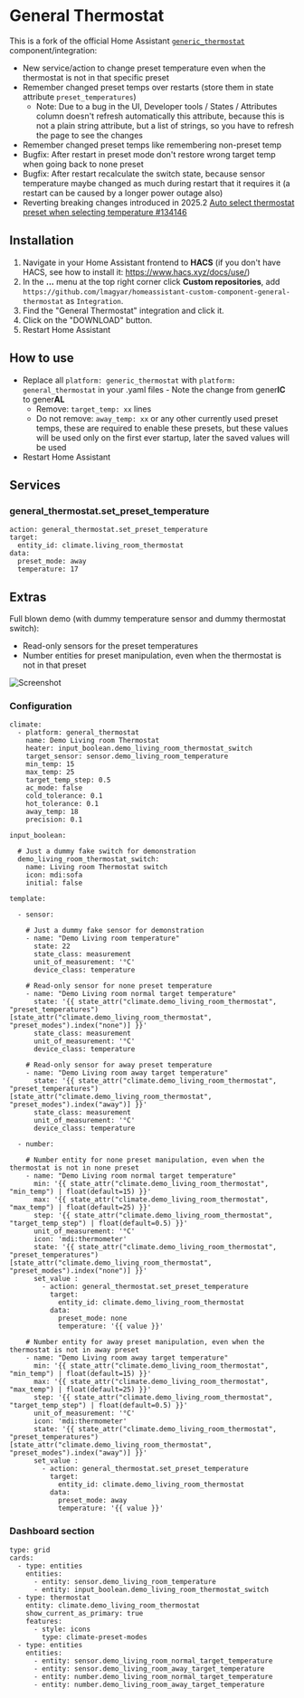 
# General Thermostat

This is a fork of the official Home Assistant [`generic_thermostat`](https://www.home-assistant.io/integrations/generic_thermostat/) component/integration:

- New service/action to change preset temperature even when the thermostat is not in that specific preset
- Remember changed preset temps over restarts (store them in state attribute `preset_temperatures`)
  - Note: Due to a bug in the UI, Developer tools / States / Attributes column doesn't refresh automatically this attribute, because this is not a plain string attribute, but a list of strings, so you have to refresh the page to see the changes
- Remember changed preset temps like remembering non-preset temp
- Bugfix: After restart in preset mode don't restore wrong target temp when going back to none preset
- Bugfix: After restart recalculate the switch state, because sensor temperature maybe changed as much during restart that it requires it (a restart can be caused by a longer power outage also)
- Reverting breaking changes introduced in 2025.2 [Auto select thermostat preset when selecting temperature #134146](https://github.com/home-assistant/core/pull/134146)

## Installation

1. Navigate in your Home Assistant frontend to **HACS** (if you don't have HACS, see how to install it: https://www.hacs.xyz/docs/use/)
1. In the **...** menu at the top right corner click **Custom repositories**,
   add
   `https://github.com/lmagyar/homeassistant-custom-component-general-thermostat`
   as `Integration`.
1. Find the "General Thermostat" integration and click it.
1. Click on the "DOWNLOAD" button.
1. Restart Home Assistant

## How to use

- Replace all `platform: generic_thermostat` with `platform: general_thermostat` in your .yaml files - Note the change from gener**IC** to gener**AL**
  - Remove: `target_temp: xx` lines
  - Do not remove: `away_temp: xx` or any other currently used preset temps, these are required to enable these presets, but these values will be used only on the first ever startup, later the saved values will be used
- Restart Home Assistant

## Services

### general_thermostat.set_preset_temperature

```
action: general_thermostat.set_preset_temperature
target:
  entity_id: climate.living_room_thermostat
data:
  preset_mode: away
  temperature: 17
```

## Extras

Full blown demo (with dummy temperature sensor and dummy thermostat switch):
- Read-only sensors for the preset temperatures
- Number entities for preset manipulation, even when the thermostat is not in that preset

![Screenshot](https://github.com/lmagyar/homeassistant-custom-component-general-thermostat/raw/main/res/screenshot.png)

### Configuration

```
climate:
  - platform: general_thermostat
    name: Demo Living room Thermostat
    heater: input_boolean.demo_living_room_thermostat_switch
    target_sensor: sensor.demo_living_room_temperature
    min_temp: 15
    max_temp: 25
    target_temp_step: 0.5
    ac_mode: false
    cold_tolerance: 0.1
    hot_tolerance: 0.1
    away_temp: 18
    precision: 0.1

input_boolean:

  # Just a dummy fake switch for demonstration
  demo_living_room_thermostat_switch:
    name: Living room Thermostat switch
    icon: mdi:sofa
    initial: false

template:

  - sensor:

    # Just a dummy fake sensor for demonstration
    - name: "Demo Living room temperature"
      state: 22
      state_class: measurement
      unit_of_measurement: '°C'
      device_class: temperature

    # Read-only sensor for none preset temperature
    - name: "Demo Living room normal target temperature"
      state: '{{ state_attr("climate.demo_living_room_thermostat", "preset_temperatures")[state_attr("climate.demo_living_room_thermostat", "preset_modes").index("none")] }}'
      state_class: measurement
      unit_of_measurement: '°C'
      device_class: temperature

    # Read-only sensor for away preset temperature
    - name: "Demo Living room away target temperature"
      state: '{{ state_attr("climate.demo_living_room_thermostat", "preset_temperatures")[state_attr("climate.demo_living_room_thermostat", "preset_modes").index("away")] }}'
      state_class: measurement
      unit_of_measurement: '°C'
      device_class: temperature

  - number:

    # Number entity for none preset manipulation, even when the thermostat is not in none preset
    - name: "Demo Living room normal target temperature"
      min: '{{ state_attr("climate.demo_living_room_thermostat", "min_temp") | float(default=15) }}'
      max: '{{ state_attr("climate.demo_living_room_thermostat", "max_temp") | float(default=25) }}'
      step: '{{ state_attr("climate.demo_living_room_thermostat", "target_temp_step") | float(default=0.5) }}'
      unit_of_measurement: '°C'
      icon: 'mdi:thermometer'
      state: '{{ state_attr("climate.demo_living_room_thermostat", "preset_temperatures")[state_attr("climate.demo_living_room_thermostat", "preset_modes").index("none")] }}'
      set_value :
        - action: general_thermostat.set_preset_temperature
          target:
            entity_id: climate.demo_living_room_thermostat
          data:
            preset_mode: none
            temperature: '{{ value }}'

    # Number entity for away preset manipulation, even when the thermostat is not in away preset
    - name: "Demo Living room away target temperature"
      min: '{{ state_attr("climate.demo_living_room_thermostat", "min_temp") | float(default=15) }}'
      max: '{{ state_attr("climate.demo_living_room_thermostat", "max_temp") | float(default=25) }}'
      step: '{{ state_attr("climate.demo_living_room_thermostat", "target_temp_step") | float(default=0.5) }}'
      unit_of_measurement: '°C'
      icon: 'mdi:thermometer'
      state: '{{ state_attr("climate.demo_living_room_thermostat", "preset_temperatures")[state_attr("climate.demo_living_room_thermostat", "preset_modes").index("away")] }}'
      set_value :
        - action: general_thermostat.set_preset_temperature
          target:
            entity_id: climate.demo_living_room_thermostat
          data:
            preset_mode: away
            temperature: '{{ value }}'
```

### Dashboard section

```
type: grid
cards:
  - type: entities
    entities:
      - entity: sensor.demo_living_room_temperature
      - entity: input_boolean.demo_living_room_thermostat_switch
  - type: thermostat
    entity: climate.demo_living_room_thermostat
    show_current_as_primary: true
    features:
      - style: icons
        type: climate-preset-modes
  - type: entities
    entities:
      - entity: sensor.demo_living_room_normal_target_temperature
      - entity: sensor.demo_living_room_away_target_temperature
      - entity: number.demo_living_room_normal_target_temperature
      - entity: number.demo_living_room_away_target_temperature
```
